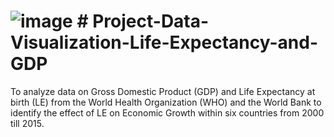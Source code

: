 # ![image](https://github.com/user-attachments/assets/7b5e0b22-b12e-487d-aa83-fb6965172df4) # Project-Data-Visualization-Life-Expectancy-and-GDP
To analyze data on Gross Domestic Product (GDP) and Life Expectancy at birth (LE) from the World Health Organization (WHO) and the World Bank to identify the effect of LE on Economic Growth within six countries from 2000 till 2015.
